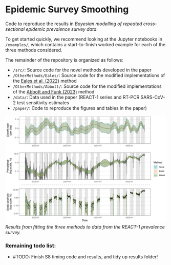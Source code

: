 # Epidemic Survey Smoothing

Code to reproduce the results in *Bayesian modelling of repeated cross-sectional epidemic prevalence survey data*.

To get started quickly, we recommend looking at the Jupyter notebooks in ``/examples/``, which contains a start-to-finish worked example for each of the three methods considered.

The remainder of the repository is organized as follows:
- ``/src/``: Source code for the novel methods developed in the paper
- ``/OtherMethods/Eales/``: Source code for the modified implementations of the [Eales et al. (2022)](https://www.sciencedirect.com/science/article/pii/S1755436522000482) method
- ``/OtherMethods/Abbott/``: Source code for the modified implementations of the [Abbott and Funk (2023)](https://epiforecasts.io/inc2prev/paper) method
- ``/data/``: Data used in the paper (REACT-1 series and RT-PCR SARS-CoV-2 test sensitivity estimates
- ``/paper/``: Code to reproduce the figures and tables in the paper)

![Example output](paper/figures/3-react.png)
*Results from fitting the three methods to data from the REACT-1 prevalence survey.*

### Remaining todo list:

- \#TODO: Finish S8 timing code and results, and tidy up results folder!